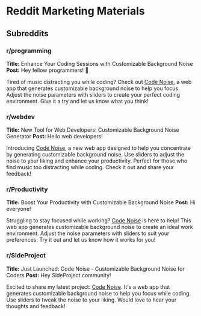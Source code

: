 # Reddit Marketing Materials

## Subreddits

### r/programming
**Title:** Enhance Your Coding Sessions with Customizable Background Noise
**Post:**
Hey fellow programmers! 👋

Tired of music distracting you while coding? Check out [Code Noise](https://code-noise.vercel.app), a web app that generates customizable background noise to help you focus. Adjust the noise parameters with sliders to create your perfect coding environment. Give it a try and let us know what you think!

### r/webdev
**Title:** New Tool for Web Developers: Customizable Background Noise Generator
**Post:**
Hello web developers!

Introducing [Code Noise](https://code-noise.vercel.app), a new web app designed to help you concentrate by generating customizable background noise. Use sliders to adjust the noise to your liking and enhance your productivity. Perfect for those who find music too distracting while coding. Check it out and share your feedback!

### r/Productivity
**Title:** Boost Your Productivity with Customizable Background Noise
**Post:**
Hi everyone!

Struggling to stay focused while working? [Code Noise](https://code-noise.vercel.app) is here to help! This web app generates customizable background noise to create an ideal work environment. Adjust the noise parameters with sliders to suit your preferences. Try it out and let us know how it works for you!

### r/SideProject
**Title:** Just Launched: Code Noise - Customizable Background Noise for Coders
**Post:**
Hey SideProject community!

Excited to share my latest project: [Code Noise](https://code-noise.vercel.app). It's a web app that generates customizable background noise to help you focus while coding. Use sliders to tweak the noise to your liking. Would love to hear your thoughts and feedback!

